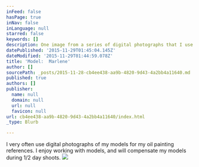 ```yaml
---
inFeed: false
hasPage: true
inNav: false
inLanguage: null
starred: false
keywords: []
description: One image from a series of digital photographs that I use as references for my oil paintings.
datePublished: '2015-11-29T01:45:04.145Z'
dateModified: '2015-11-29T01:44:59.078Z'
title: 'Model:  Marlene'
author: []
sourcePath: _posts/2015-11-28-cb4ee438-aa9b-4820-9d43-4a2bb4a11640.md
published: true
authors: []
publisher:
  name: null
  domain: null
  url: null
  favicon: null
url: cb4ee438-aa9b-4820-9d43-4a2bb4a11640/index.html
_type: Blurb

---
```

I very often use digital  photographs of my models for my oil painting references.  I enjoy working with models, and will compensate my models during 1/2 day shoots.
![](https://the-grid-user-content.s3-us-west-2.amazonaws.com/e95aa405-0408-4837-9131-b84ecf169ddd.jpg)